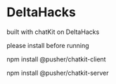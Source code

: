# DeltaHacks



built with chatKit on DeltaHacks

please install before running

npm install @pusher/chatkit-client

npm install @pusher/chatkit-server

